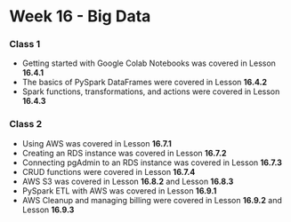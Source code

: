 # Week 16 - Big Data

### Class 1
- Getting started with Google Colab Notebooks was covered in Lesson **16.4.1**
- The basics of PySpark DataFrames were covered in Lesson **16.4.2**
- Spark functions, transformations, and actions were covered in Lesson **16.4.3**

### Class 2
- Using AWS was covered in Lesson **16.7.1**
- Creating an RDS instance was covered in Lesson **16.7.2**
- Connecting pgAdmin to an RDS instance was covered in Lesson **16.7.3**
- CRUD functions were covered in Lesson **16.7.4**
- AWS S3 was covered in Lesson **16.8.2** and Lesson **16.8.3**
- PySpark ETL with AWS was covered in Lesson **16.9.1**
- AWS Cleanup and managing billing were covered in Lesson **16.9.2** and Lesson **16.9.3**